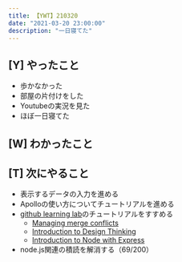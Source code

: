 ```yaml
---
title: 【YWT】210320
date: "2021-03-20 23:00:00"
description: "一日寝てた"
---
```


## [Y] やったこと

- 歩かなかった
- 部屋の片付けをした
- Youtubeの実況を見た
- ほぼ一日寝てた

## [W] わかったこと

## [T] 次にやること

- 表示するデータの入力を進める
- Apolloの使い方についてチュートリアルを進める
- [github learning lab](https://lab.github.com/githubtraining)のチュートリアルをすすめる
  - [Managing merge conflicts](https://lab.github.com/githubtraining/managing-merge-conflicts)
  - [Introduction to Design Thinking](https://lab.github.com/githubtraining/introduction-to-design-thinking)
  - [Introduction to Node with Express](https://lab.github.com/everydeveloper/introduction-to-node-with-express)
- node.js関連の積読を解消する（69/200）
